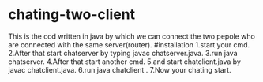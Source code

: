 # chating-two-client
This is the cod written in java by which we can connect the two pepole who are connected with the same server(router).
#installation
1.start your cmd.
2.After that start chatserver by typing javac chatserver.java.
3.run java chatserver.
4.After that start another cmd.
5.and start chatclient.java by javac chatclient.java.
6.run java chatclient .
7.Now your chating start.
